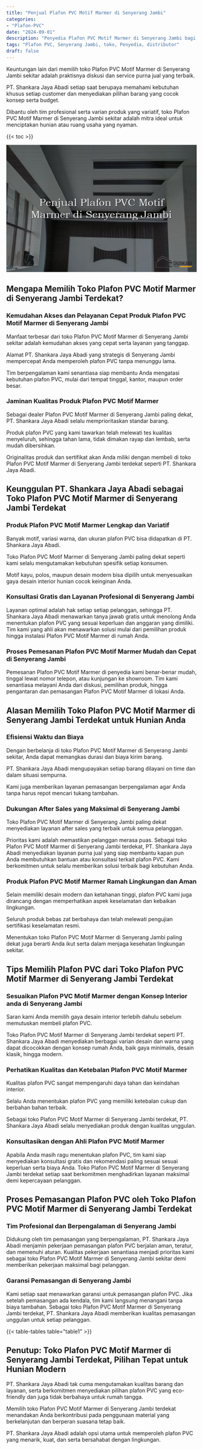 ```yaml
---
title: "Penjual Plafon PVC Motif Marmer di Senyerang Jambi"
categories: 
- "Plafon-PVC"
date: "2024-09-01"
description: "Penyedia Plafon PVC Motif Marmer di Senyerang Jambi bagi hunian, perkantoran, dan toko. Produk terbaik, pilihan motif, pilihan warna modern, dengan jasa instalasi ditangani oleh tenaga ahli profesional dan garansi resmi!|Layanan distribusi Plafon PVC Motif Marmer di Senyerang Jambi bagi kebutuhan hunian, office, maupun gerai, beserta produk berkualitas dan pemasangan oleh tim ahli dan kepastian resmi.|Pilihan Plafon PVC Motif Marmer di Senyerang Jambi yang terpercaya bagi rumah, perkantoran, dan toko, dengan produk unggulan dan pemasangan oleh tenaga ahli ahli dan kepastian resmi.|Penyediaan Plafon PVC Motif Marmer di Senyerang Jambi untuk tempat tinggal, perkantoran, serta gerai, dengan material unggulan dan pemasangan ditangani oleh tenaga ahli ahli, lengkap beserta garansi resmi.}"
tags: "Plafon PVC, Senyerang Jambi, toko, Penyedia, distributor"
draft: false
---
```


Keuntungan lain dari memilih toko Plafon PVC Motif Marmer di Senyerang Jambi sekitar adalah praktisnya diskusi dan service purna jual yang terbaik.

PT. Shankara Jaya Abadi setiap saat berupaya memahami kebutuhan khusus setiap customer dan menyediakan pilihan barang yang cocok konsep serta budget.

Dibantu oleh tim profesional serta varian produk yang variatif, toko Plafon PVC Motif Marmer di Senyerang Jambi sekitar adalah mitra ideal untuk menciptakan hunian atau ruang usaha yang nyaman.

{{< toc >}}

![Penjual Plafon PVC Motif Marmer di Senyerang Jambi](/images/Plafon-PVC/Penjual-Plafon-PVC-Motif-Marmer-di-Senyerang-Jambi.png)


## Mengapa Memilih Toko Plafon PVC Motif Marmer di Senyerang Jambi Terdekat?

### Kemudahan Akses dan Pelayanan Cepat Produk Plafon PVC Motif Marmer di Senyerang Jambi

Manfaat terbesar dari toko Plafon PVC Motif Marmer di Senyerang Jambi sekitar adalah kemudahan akses yang cepat serta layanan yang tanggap.

Alamat PT. Shankara Jaya Abadi yang strategis di Senyerang Jambi mempercepat Anda memperoleh plafon PVC tanpa menunggu lama.

Tim berpengalaman kami senantiasa siap membantu Anda mengatasi kebutuhan plafon PVC, mulai dari tempat tinggal, kantor, maupun order besar.

### Jaminan Kualitas Produk Plafon PVC Motif Marmer

Sebagai dealer Plafon PVC Motif Marmer di Senyerang Jambi paling dekat, PT. Shankara Jaya Abadi selalu memprioritaskan standar barang.

Produk plafon PVC yang kami tawarkan telah melewati tes kualitas menyeluruh, sehingga tahan lama, tidak dimakan rayap dan lembab, serta mudah dibersihkan.

Originalitas produk dan sertifikat akan Anda miliki dengan membeli di toko Plafon PVC Motif Marmer di Senyerang Jambi terdekat seperti PT. Shankara Jaya Abadi.

## Keunggulan PT. Shankara Jaya Abadi sebagai Toko Plafon PVC Motif Marmer di Senyerang Jambi Terdekat

### Produk Plafon PVC Motif Marmer Lengkap dan Variatif

Banyak motif, variasi warna, dan ukuran plafon PVC bisa didapatkan di PT. Shankara Jaya Abadi.

Toko Plafon PVC Motif Marmer di Senyerang Jambi paling dekat seperti kami selalu mengutamakan kebutuhan spesifik setiap konsumen.

Motif kayu, polos, maupun desain modern bisa dipilih untuk menyesuaikan gaya desain interior hunian cocok keinginan Anda.

### Konsultasi Gratis dan Layanan Profesional di Senyerang Jambi

Layanan optimal adalah hak setiap setiap pelanggan, sehingga PT. Shankara Jaya Abadi menawarkan tanya jawab gratis untuk menolong Anda menentukan plafon PVC yang sesuai keperluan dan anggaran yang dimiliki. Tim kami yang ahli akan menawarkan solusi mulai dari pemilihan produk hingga instalasi Plafon PVC Motif Marmer di rumah Anda.

### Proses Pemesanan Plafon PVC Motif Marmer Mudah dan Cepat di Senyerang Jambi

Pemesanan Plafon PVC Motif Marmer di penyedia kami benar-benar mudah, tinggal lewat nomor telepon, atau kunjungan ke showroom. Tim kami senantiasa melayani Anda dari diskusi, pemilihan produk, hingga pengantaran dan pemasangan Plafon PVC Motif Marmer di lokasi Anda.

## Alasan Memilih Toko Plafon PVC Motif Marmer di Senyerang Jambi Terdekat untuk Hunian Anda

### Efisiensi Waktu dan Biaya

Dengan berbelanja di toko Plafon PVC Motif Marmer di Senyerang Jambi sekitar, Anda dapat memangkas durasi dan biaya kirim barang.

PT. Shankara Jaya Abadi mengupayakan setiap barang dilayani on time dan dalam situasi sempurna.

Kami juga memberikan layanan pemasangan berpengalaman agar Anda tanpa harus repot mencari tukang tambahan.

### Dukungan After Sales yang Maksimal di Senyerang Jambi

Toko Plafon PVC Motif Marmer di Senyerang Jambi paling dekat menyediakan layanan after sales yang terbaik untuk semua pelanggan.

Prioritas kami adalah memastikan pelanggan merasa puas. Sebagai toko Plafon PVC Motif Marmer di Senyerang Jambi terdekat, PT. Shankara Jaya Abadi menyediakan layanan purna jual yang siap membantu kapan pun Anda membutuhkan bantuan atau konsultasi terkait plafon PVC. Kami berkomitmen untuk selalu memberikan solusi terbaik bagi kebutuhan Anda.

### Produk Plafon PVC Motif Marmer Ramah Lingkungan dan Aman

Selain memiliki desain modern dan ketahanan tinggi, plafon PVC kami juga dirancang dengan memperhatikan aspek keselamatan dan kebaikan lingkungan.

Seluruh produk bebas zat berbahaya dan telah melewati pengujian sertifikasi keselamatan resmi.

Menentukan toko Plafon PVC Motif Marmer di Senyerang Jambi paling dekat juga berarti Anda ikut serta dalam menjaga kesehatan lingkungan sekitar.

## Tips Memilih Plafon PVC dari Toko Plafon PVC Motif Marmer di Senyerang Jambi Terdekat

### Sesuaikan Plafon PVC Motif Marmer dengan Konsep Interior anda di Senyerang Jambi

Saran kami Anda memilih gaya desain interior terlebih dahulu sebelum memutuskan membeli plafon PVC.

Toko Plafon PVC Motif Marmer di Senyerang Jambi terdekat seperti PT. Shankara Jaya Abadi menyediakan berbagai varian desain dan warna yang dapat dicocokkan dengan konsep rumah Anda, baik gaya minimalis, desain klasik, hingga modern.

### Perhatikan Kualitas dan Ketebalan Plafon PVC Motif Marmer

Kualitas plafon PVC sangat mempengaruhi daya tahan dan keindahan interior.

Selalu Anda menentukan plafon PVC yang memiliki ketebalan cukup dan berbahan bahan terbaik.

Sebagai toko Plafon PVC Motif Marmer di Senyerang Jambi terdekat, PT. Shankara Jaya Abadi selalu menyediakan produk dengan kualitas unggulan.

### Konsultasikan dengan Ahli Plafon PVC Motif Marmer

Apabila Anda masih ragu menentukan plafon PVC, tim kami siap menyediakan konsultasi gratis dan rekomendasi paling sesuai sesuai keperluan serta biaya Anda. Toko Plafon PVC Motif Marmer di Senyerang Jambi terdekat setiap saat berkomitmen menghadirkan layanan maksimal demi kepercayaan pelanggan.

## Proses Pemasangan Plafon PVC oleh Toko Plafon PVC Motif Marmer di Senyerang Jambi Terdekat

### Tim Profesional dan Berpengalaman di Senyerang Jambi

Didukung oleh tim pemasangan yang berpengalaman, PT. Shankara Jaya Abadi menjamin pekerjaan pemasangan plafon PVC berjalan aman, teratur, dan memenuhi aturan. Kualitas pekerjaan senantiasa menjadi prioritas kami sebagai toko Plafon PVC Motif Marmer di Senyerang Jambi sekitar demi memberikan pekerjaan maksimal bagi pelanggan.

### Garansi Pemasangan di Senyerang Jambi

Kami setiap saat menawarkan garansi untuk pemasangan plafon PVC. Jika setelah pemasangan ada kendala, tim kami langsung menangani tanpa biaya tambahan. Sebagai toko Plafon PVC Motif Marmer di Senyerang Jambi terdekat, PT. Shankara Jaya Abadi memberikan kualitas pemasangan unggulan untuk setiap pelanggan.

{{< table-tables table="table1" >}}

## Penutup: Toko Plafon PVC Motif Marmer di Senyerang Jambi Terdekat, Pilihan Tepat untuk Hunian Modern

PT. Shankara Jaya Abadi tak cuma mengutamakan kualitas barang dan layanan, serta berkomitmen menyediakan pilihan plafon PVC yang eco-friendly dan juga tidak berbahaya untuk rumah tangga.

Memilih toko Plafon PVC Motif Marmer di Senyerang Jambi terdekat menandakan Anda berkontribusi pada penggunaan material yang berkelanjutan dan berperan suasana tetap baik.

PT. Shankara Jaya Abadi adalah opsi utama untuk memperoleh plafon PVC yang menarik, kuat, dan serta bersahabat dengan lingkungan.